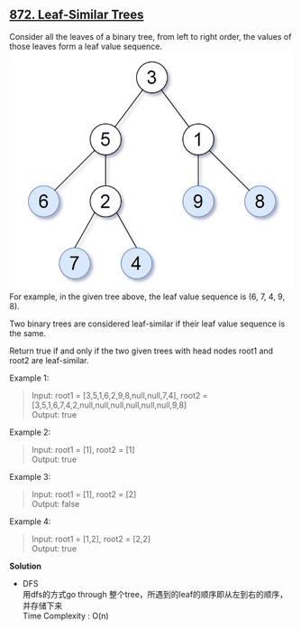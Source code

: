 ## [872. Leaf-Similar Trees](https://leetcode.com/problems/leaf-similar-trees/)  
Consider all the leaves of a binary tree, from left to right order, the values of those leaves form a leaf value sequence.
![tree](./tree.png)
For example, in the given tree above, the leaf value sequence is (6, 7, 4, 9, 8).

Two binary trees are considered leaf-similar if their leaf value sequence is the same.

Return true if and only if the two given trees with head nodes root1 and root2 are leaf-similar.

 

Example 1:
>Input: root1 = [3,5,1,6,2,9,8,null,null,7,4], root2 = [3,5,1,6,7,4,2,null,null,null,null,null,null,9,8]  
 Output: true  
 
Example 2:
> Input: root1 = [1], root2 = [1]  
 Output: true  
 
 
Example 3:
> Input: root1 = [1], root2 = [2]  
 Output: false  
 
Example 4:
> Input: root1 = [1,2], root2 = [2,2]  
 Output: true  
 
**Solution**
* DFS  
用dfs的方式go through 整个tree，所遇到的leaf的顺序即从左到右的顺序，并存储下来  
Time Complexity : O(n)  